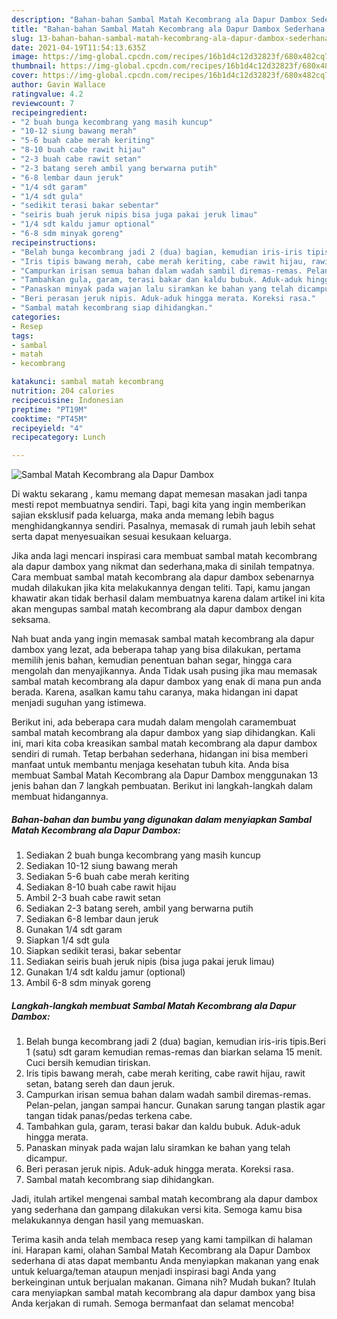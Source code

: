 ```yaml
---
description: "Bahan-bahan Sambal Matah Kecombrang ala Dapur Dambox Sederhana Untuk Jualan"
title: "Bahan-bahan Sambal Matah Kecombrang ala Dapur Dambox Sederhana Untuk Jualan"
slug: 13-bahan-bahan-sambal-matah-kecombrang-ala-dapur-dambox-sederhana-untuk-jualan
date: 2021-04-19T11:54:13.635Z
image: https://img-global.cpcdn.com/recipes/16b1d4c12d32823f/680x482cq70/sambal-matah-kecombrang-ala-dapur-dambox-foto-resep-utama.jpg
thumbnail: https://img-global.cpcdn.com/recipes/16b1d4c12d32823f/680x482cq70/sambal-matah-kecombrang-ala-dapur-dambox-foto-resep-utama.jpg
cover: https://img-global.cpcdn.com/recipes/16b1d4c12d32823f/680x482cq70/sambal-matah-kecombrang-ala-dapur-dambox-foto-resep-utama.jpg
author: Gavin Wallace
ratingvalue: 4.2
reviewcount: 7
recipeingredient:
- "2 buah bunga kecombrang yang masih kuncup"
- "10-12 siung bawang merah"
- "5-6 buah cabe merah keriting"
- "8-10 buah cabe rawit hijau"
- "2-3 buah cabe rawit setan"
- "2-3 batang sereh ambil yang berwarna putih"
- "6-8 lembar daun jeruk"
- "1/4 sdt garam"
- "1/4 sdt gula"
- "sedikit terasi bakar sebentar"
- "seiris buah jeruk nipis bisa juga pakai jeruk limau"
- "1/4 sdt kaldu jamur optional"
- "6-8 sdm minyak goreng"
recipeinstructions:
- "Belah bunga kecombrang jadi 2 (dua) bagian, kemudian iris-iris tipis.Beri 1 (satu) sdt garam kemudian remas-remas dan biarkan selama 15 menit. Cuci bersih kemudian tiriskan."
- "Iris tipis bawang merah, cabe merah keriting, cabe rawit hijau, rawit setan, batang sereh dan daun jeruk."
- "Campurkan irisan semua bahan dalam wadah sambil diremas-remas. Pelan-pelan, jangan sampai hancur. Gunakan sarung tangan plastik agar tangan tidak panas/pedas terkena cabe."
- "Tambahkan gula, garam, terasi bakar dan kaldu bubuk. Aduk-aduk hingga merata."
- "Panaskan minyak pada wajan lalu siramkan ke bahan yang telah dicampur."
- "Beri perasan jeruk nipis. Aduk-aduk hingga merata. Koreksi rasa."
- "Sambal matah kecombrang siap dihidangkan."
categories:
- Resep
tags:
- sambal
- matah
- kecombrang

katakunci: sambal matah kecombrang 
nutrition: 204 calories
recipecuisine: Indonesian
preptime: "PT19M"
cooktime: "PT45M"
recipeyield: "4"
recipecategory: Lunch

---
```



![Sambal Matah Kecombrang ala Dapur Dambox](https://img-global.cpcdn.com/recipes/16b1d4c12d32823f/680x482cq70/sambal-matah-kecombrang-ala-dapur-dambox-foto-resep-utama.jpg)

Di waktu  sekarang , kamu memang dapat memesan masakan jadi tanpa mesti repot membuatnya sendiri. Tapi, bagi kita yang ingin memberikan sajian eksklusif pada keluarga, maka anda memang lebih bagus menghidangkannya sendiri. Pasalnya, memasak di rumah jauh lebih sehat serta dapat menyesuaikan sesuai kesukaan keluarga.

Jika anda lagi mencari inspirasi cara membuat sambal matah kecombrang ala dapur dambox yang nikmat dan sederhana,maka di sinilah tempatnya. Cara membuat sambal matah kecombrang ala dapur dambox  sebenarnya mudah dilakukan jika kita melakukannya dengan teliti. Tapi, kamu jangan khawatir akan tidak berhasil dalam membuatnya 
karena dalam artikel ini kita akan mengupas sambal matah kecombrang ala dapur dambox dengan seksama.  



Nah buat anda yang ingin memasak sambal matah kecombrang ala dapur dambox yang lezat, ada beberapa tahap yang bisa dilakukan, pertama memilih jenis bahan, kemudian penentuan bahan segar, hingga cara mengolah dan menyajikannya. Anda Tidak usah pusing jika mau memasak sambal matah kecombrang ala dapur dambox yang enak di mana pun anda berada. Karena, asalkan kamu  tahu caranya, maka hidangan ini dapat menjadi suguhan yang istimewa.

Berikut ini, ada beberapa cara mudah dalam mengolah caramembuat sambal matah kecombrang ala dapur dambox yang siap dihidangkan. Kali ini, mari kita coba kreasikan sambal matah kecombrang ala dapur dambox sendiri di rumah. Tetap berbahan sederhana, hidangan ini bisa memberi manfaat untuk membantu menjaga kesehatan tubuh kita. Anda bisa membuat Sambal Matah Kecombrang ala Dapur Dambox menggunakan 13 jenis bahan dan 7 langkah pembuatan. Berikut ini langkah-langkah dalam membuat hidangannya.

<!--inarticleads1-->

##### Bahan-bahan dan bumbu yang digunakan dalam menyiapkan Sambal Matah Kecombrang ala Dapur Dambox:

1. Sediakan 2 buah bunga kecombrang yang masih kuncup
1. Sediakan 10-12 siung bawang merah
1. Sediakan 5-6 buah cabe merah keriting
1. Sediakan 8-10 buah cabe rawit hijau
1. Ambil 2-3 buah cabe rawit setan
1. Sediakan 2-3 batang sereh, ambil yang berwarna putih
1. Sediakan 6-8 lembar daun jeruk
1. Gunakan 1/4 sdt garam
1. Siapkan 1/4 sdt gula
1. Siapkan sedikit terasi, bakar sebentar
1. Sediakan seiris buah jeruk nipis (bisa juga pakai jeruk limau)
1. Gunakan 1/4 sdt kaldu jamur (optional)
1. Ambil 6-8 sdm minyak goreng




<!--inarticleads2-->

##### Langkah-langkah membuat Sambal Matah Kecombrang ala Dapur Dambox:

1. Belah bunga kecombrang jadi 2 (dua) bagian, kemudian iris-iris tipis.Beri 1 (satu) sdt garam kemudian remas-remas dan biarkan selama 15 menit. Cuci bersih kemudian tiriskan.
1. Iris tipis bawang merah, cabe merah keriting, cabe rawit hijau, rawit setan, batang sereh dan daun jeruk.
1. Campurkan irisan semua bahan dalam wadah sambil diremas-remas. Pelan-pelan, jangan sampai hancur. Gunakan sarung tangan plastik agar tangan tidak panas/pedas terkena cabe.
1. Tambahkan gula, garam, terasi bakar dan kaldu bubuk. Aduk-aduk hingga merata.
1. Panaskan minyak pada wajan lalu siramkan ke bahan yang telah dicampur.
1. Beri perasan jeruk nipis. Aduk-aduk hingga merata. Koreksi rasa.
1. Sambal matah kecombrang siap dihidangkan.




Jadi, itulah artikel mengenai  sambal matah kecombrang ala dapur dambox  yang sederhana dan gampang dilakukan versi kita. Semoga kamu bisa melakukannya dengan hasil yang memuaskan. 

Terima kasih anda telah membaca resep yang kami tampilkan di halaman ini. Harapan kami, olahan  Sambal Matah Kecombrang ala Dapur Dambox sederhana di atas dapat membantu Anda menyiapkan makanan yang enak untuk keluarga/teman ataupun menjadi inspirasi bagi Anda yang berkeinginan untuk berjualan makanan. Gimana nih? Mudah bukan? Itulah cara menyiapkan sambal matah kecombrang ala dapur dambox yang bisa Anda kerjakan di rumah. Semoga bermanfaat dan selamat mencoba!

